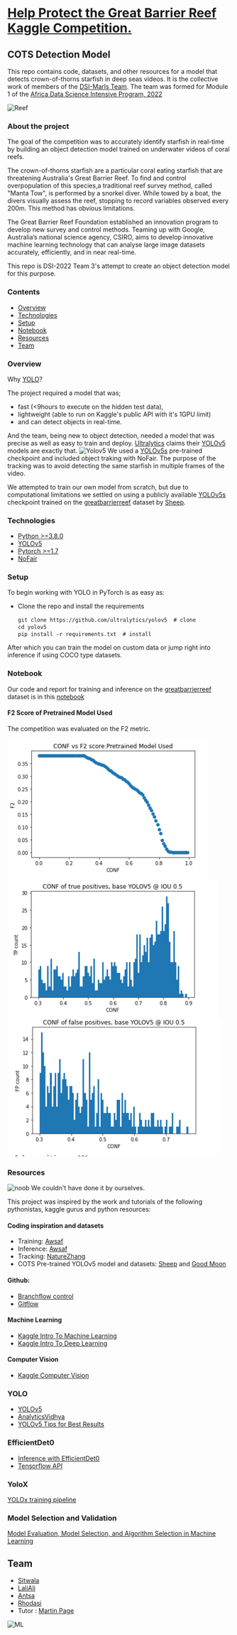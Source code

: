 # [Help Protect the Great Barrier Reef Kaggle Competition.](https://www.kaggle.com/c/tensorflow-great-barrier-reef/overview)
## COTS Detection Model 

This repo contains code, datasets, and other resources for a model that detects crown-of-thorns starfish in deep seas videos.
It is the collective work of members of the [DSI-Marls Team](#Team). The team was formed for Module 1 of the [Africa Data Science Intensive Program, 2022](http://dsi-program.com/)

![Reef](https://blogger.googleusercontent.com/img/a/AVvXsEj6-rQw5r22Bt47BUTtW5bn_dcWT7zMeADwtvsAHS3kBt6w8eWTmCM649ZcJcvosIMup6flKFIaI8p4M9ZzH1yXpEaMRjvwwfVZ_hMqgXCxtwNzEK25vTa-J2ly20by3M1zx7rTymo-tBI6Fq-mj1SJfCOXsOz0Ou1Esi4h2omvQSW98AjsONsVS-EA)

### About the project 

The goal of the competition was to accurately identify starfish in real-time by building an object detection model trained on underwater videos of coral reefs. 

The crown-of-thorns starfish are a particular coral eating starfish that are threatening Australia's Great Barrier Reef. To find and control overpopulation of this species,a traditional reef survey method, called "Manta Tow", is performed by a snorkel diver. While towed by a boat, the divers visually assess the reef, stopping to record variables observed every 200m. This method has obvious limitations. 

The Great Barrier Reef Foundation established an innovation program to develop new survey and control methods. Teaming up with Google, Australia’s national science agency, CSIRO, aims to develop innovative machine learning technology that can analyse large image datasets accurately, efficiently, and in near real-time.

This repo is DSI-2022 Team 3's attempt to create an object detection model for this purpose.

### Contents
* [Overview](#overview)
* [Technologies](#technologies)
* [Setup](#setup)
* [Notebook](#notebook)
* [Resources](#resources)
* [Team](#team)

### Overview
Why [YOLO](https://www.analyticsvidhya.com/blog/2018/12/practical-guide-object-detection-yolo-framewor-python)? 

The project required a model that was; 
* fast (<9hours to execute on the hidden test data), 
* lightweight (able to run on Kaggle's public API with it's 1GPU limit) 
* and can detect objects in real-time.

And the team, being new to object detection, needed a model that was precise as well as easy to train and deploy. [Ultralytics](https://ultralytics.com/yolov5) claims their [YOLOv5](https://github.com/ultralytics/yolov5) models are exactly that. 
![Yolov5](https://cdn-images-1.medium.com/max/1024/0*XfVf5tdxHOnogHbU.png)
We used a [YOLOv5s](https://github.com/ultralytics/yolov5/releases) pre-trained checkpoint and included object traking with NoFair. The purpose of the tracking was to avoid detecting the same starfish in multiple frames of the video. 

We attempted to train our own model from scratch, but due to computational limitations we settled on using a publicly available [YOLOv5s](https://github.com/ultralytics/yolov5) checkpoint trained on the [greatbarrierreef](https://www.kaggle.com/c/tensorflow-great-barrier-reef/overview) dataset by [Sheep](https://www.kaggle.com/steamedsheep). 


### Technologies
* [Python >=3.8.0](https://www.python.org/)
* [YOLOv5](https://github.com/ultralytics/yolov5)
* [Pytorch >=1.7](https://pytorch.org/)
* [NoFair](https://github.com/tryolabs/norfair)


### Setup
To begin working with YOLO in PyTorch is as easy as:
* Clone the repo and install the requirements
  ```
  git clone https://github.com/ultralytics/yolov5  # clone
  cd yolov5
  pip install -r requirements.txt  # install
  ```

After which you can train the model on custom data or jump right into inference if using COCO type datasets.

### Notebook
Our code and report for training and inference on the [greatbarrierreef](https://www.kaggle.com/c/tensorflow-great-barrier-reef/overview) dataset is in this [notebook](https://github.com/DhasiM/cots-detection/blob/main/DSI_MasterNotebook.ipynb)

#### F2 Score of Pretrained Model Used
The competition was evaluated on the F2 metric.

![F2 Score of model used](https://github.com/DhasiM/cots-detection/blob/main/Report%20Images/F2_Score.PNG)
![True Positves](https://github.com/DhasiM/cots-detection/blob/main/Report%20Images/tp.PNG)
![False Positive distribution](https://github.com/DhasiM/cots-detection/blob/main/Report%20Images/Fp.PNG)


### Resources
![noob](https://c.tenor.com/XH9VpXFGzYYAAAAS/noob-loser.gif) We couldn't have done it by ourselves. 

This project was inspired by the work and tutorials of the following pythonistas, kaggle gurus and python resources:

#### Coding inspiration and datasets
* Training: [Awsaf](https://www.kaggle.com/awsaf49/great-barrier-reef-yolov5-train)
* Inference: [Awsaf](https://www.kaggle.com/awsaf49/great-barrier-reef-yolov5-infer)
* Tracking: [NatureZhang](https://www.kaggle.com/naturezhang/yolov5-detections-tracking-on-cot)
* COTS Pre-trained YOLOv5 model and datasets: [Sheep](https://www.kaggle.com/steamedsheep) and [Good Moon](https://www.kaggle.com/freshair1996)

#### Github:
* [Branchflow control](https://www.atlassian.com/git/tutorials/comparing-workflows/feature-branch-workflow)  
* [Gitflow](https://jeffkreeftmeijer.com/git-flow/)      
                                                                                      

#### Machine Learning 
* [Kaggle Intro To Machine Learning](https://www.kaggle.com/learn/intro-to-machine-learning)
* [Kaggle Intro To Deep Learning](https://www.kaggle.com/learn/intro-to-deep-learning)

#### Computer Vision
* [Kaggle Computer Vision ](https://www.kaggle.com/learn/computer-vision)

### YOLO
* [YOLOv5](https://docs.ultralytics.com/quick-start/)
* [AnalyticsVidhya](https://www.analyticsvidhya.com/blog/2018/12/practical-guide-object-detection-yolo-framewor-python)
* [YOLOv5 Tips for Best Results](https://docs.ultralytics.com/tutorials/training-tips-best-results/)

### EfficientDet0
* [Inference with EfficientDet0](https://www.kaggle.com/khanhlvg/inference-using-efficientdet-d0-model-tensorflow)
* [Tensorflow API](https://neptune.ai/blog/how-to-train-your-own-object-detector-using-tensorflow-object-detection-api)

### YoloX
[YOLOx training pipeline](https://www.kaggle.com/remekkinas/yolox-training-pipeline-cots-dataset-lb-0-507?scriptVersionId=81353936)

### Model Selection and Validation
[Model Evaluation, Model Selection, and Algorithm
Selection in Machine Learning](https://arxiv.org/pdf/1811.12808.pdf)


## Team
* [Sitwala](https://github.com/SitwalaM)
* [LaliAli](https://github.com/laliali20)
* [Antsa](https://github.com/AntsaHoneywinner)
* [Rhodasi](https://github.com/DhasiM)
* Tutor : [Martin Page](https://github.com/martinjpage)

![ML](https://miro.medium.com/max/2956/0*mF8oEQbABNtoZprD.gif)

